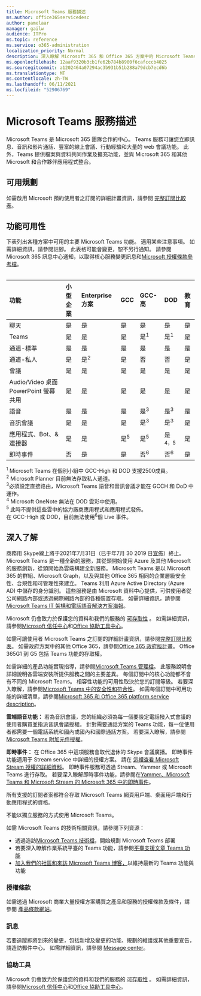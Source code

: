 ```yaml
---
title: Microsoft Teams 服務描述
ms.author: office365servicedesc
author: pamelaar
manager: gailw
audience: ITPro
ms.topic: reference
ms.service: o365-administration
localization_priority: Normal
description: 深入瞭解 Microsoft 365 和 Office 365 方案中的 Microsoft Teams 服務和功能可用性。
ms.openlocfilehash: 12aaf9320b3cb1fe62b784b8900f6cafcccb4025
ms.sourcegitcommit: a1202464a07294ac3b931b51b288a79dcb7ecd6b
ms.translationtype: MT
ms.contentlocale: zh-TW
ms.lasthandoff: 06/11/2021
ms.locfileid: "52906769"
---
```

# <a name="microsoft-teams-service-description"></a>Microsoft Teams 服務描述

Microsoft Teams 是 Microsoft 365 團隊合作的中心。 Teams 服務可讓您立即訊息、音訊和影片通話、豐富的線上會議、行動經驗和大量的 web 會議功能。 此外，Teams 提供檔案與資料共同作業及擴充功能，並與 Microsoft 365 和其他 Microsoft 和合作夥伴應用程式整合。

## <a name="available-plans"></a>可用規劃

如需啟用 Microsoft 預約使用者之訂閱的詳細計畫資訊，請參閱 [完整訂閱比較表](https://go.microsoft.com/fwlink/?linkid=2139145)。

## <a name="feature-availability"></a>功能可用性

下表列出各種方案中可用的主要 Microsoft Teams 功能。 適用某些注意事項。 如需詳細資訊，請參閱註腳。 此表格可能會變更，恕不另行通知。 請參閱 Microsoft 365 訊息中心通知，以取得核心服務變更訊息和[Microsoft 授權條款參考檔](https://www.microsoft.com/licensing/product-licensing/products)。<br><br>

| 功能 | 小型企業 | Enterprise 方案 | GCC | GCC-高 | DOD | 教育 |
|:-----|:-----|:-----|:-----|:-----|:-----|:-----|
|聊天  <br/> |是  <br/> |是  <br/> |是  <br/> |是  <br/> |是  <br/> |是  <br/> |
|Teams  <br/> |是 <br/> |是 <br/> |是 <br/> |是<sup>1</sup>  <br/> |是<sup>1</sup>  <br/> |是  <br/> |
|通道-標準  <br/> |是  <br/> |是  <br/> |是  <br/> |是  <br/> |是  <br/> |是  <br/> |
|通道-私人  <br/> |是  <br/> |是<sup>2</sup>  <br/> |是 <br/> |否  <br/> |否 <br/> |是  <br/> |
|會議  <br/> |是  <br/> |是  <br/> |是  <br/> |是  <br/> |是  <br/> |是  <br/> |
|Audio/Video 桌面 PowerPoint 螢幕共用 <br/> |是  <br/> |是  <br/> |是  <br/> |是  <br/> |是  <br/> |是  <br/> |
|語音  <br/> |是  <br/> |是  <br/> |是  <br/> |是<sup>3</sup>  <br/> |是<sup>3</sup>  <br/> |是  <br/> |
|音訊會議  <br/> |是  <br/> |是  <br/> |是  <br/> |是<sup>3</sup>  <br/> |是<sup>3</sup>  <br/> |是  <br/> |
|應用程式、Bot、& 連接器  <br/> |是  <br/> |是  <br/> |是<sup>5</sup>  <br/> |是<sup>5</sup>  <br/> |是<sup>4，5</sup>  <br/> |是  <br/> |
|即時事件  <br/> |否  <br/> |是  <br/> |是  <br/> |否<sup>6</sup>  <br/> |否<sup>6</sup>  <br/> |是  <br/> |

<sup>1</sup> Microsoft Teams 在個別小組中 GCC-High 和 DOD 支援2500成員。<br/>
<sup>2</sup> Microsoft Planner 目前無法存取私人通道。<br/>
<sup>3</sup>必須設定直接路由，Microsoft Teams 語音和音訊會議才能在 GCCH 和 DoD 中運作。<br/>
<sup>4</sup> Microsoft OneNote 無法在 DOD 雲彩中使用。<br/>
<sup>5</sup> 此時不提供這些雲中的協力廠商應用程式和應用程式發佈。<br/>
在 GCC-High 或 DOD，目前無法使用<sup>6</sup>個 Live 事件。<br/>

## <a name="learn-more"></a>深入了解

商務用 Skype線上將于2021年7月31日（已于年7月 30 2019 日[宣佈](https://techcommunity.microsoft.com/t5/Microsoft-Teams-Blog/Skype-for-Business-Online-to-Be-Retired-in-2021/ba-p/777833)）終止。 Microsoft Teams 是一種全新的服務，其從頭開始使用 Azure 及其他 Microsoft 的服務創新，從頭開始為雲端構建全新服務。 Microsoft Teams 是以 Microsoft 365 的群組、Microsoft Graph，以及與其他 Office 365 相同的企業層級安全性、合規性和可管理性來建立。 Teams 利用 Azure Active Directory (Azure AD) 中儲存的身分識別。 這些服務是由 Microsoft 資料中心提供，可供使用者從公司網路內部或透過網際網路內部的各種裝置存取。 如需詳細資訊，請參閱[Microsoft Teams IT 架構和電話語音解決方案海報](/microsoftteams/teams-architecture-solutions-posters)。

Microsoft 仍會致力於保護您的資料和我們的服務的 [可存取性](https://www.microsoft.com/trust-center/compliance/accessibility) 。 如需詳細資訊，請參閱[Microsoft 信任中心](https://www.microsoft.com/trust-center)和[Office 協助工具中心](https://support.office.com/article/Office-Accessibility-Center-Resources-for-people-with-disabilities-ecab0fcf-d143-4fe8-a2ff-6cd596bddc6d)。

如需可讓使用者 Microsoft Teams 之訂閱的詳細計畫資訊，請參閱[完整訂閱比較表](https://go.microsoft.com/fwlink/?linkid=2139145)。 如需政府方案中的其他 Office 365，請參閱[Office 365 政府版計畫](https://www.microsoft.com/microsoft-365/government/compare-office-365-government-plans)。 Office 365G1 到 G5 包括 Teams 功能的存取權。

如需詳細的產品功能實現指導，請參閱[Microsoft Teams 管理檔](/MicrosoftTeams)。 此服務說明會詳細說明各雲端安裝所提供服務之間的主要差異。 每個訂閱中的核心功能都不會有不同的 Microsoft Teams。 相容性功能的可用性取決於您的訂閱等級。 若要深入瞭解，請參閱[Microsoft Teams 中的安全性和符合性](/microsoftteams/security-compliance-overview)。 如需每個訂閱中可用功能的詳細清單，請參閱[Microsoft 365 和 Office 365 platform service description](/office365/servicedescriptions/office-365-platform-service-description/office-365-platform-service-description)。

**雲端語音功能：** 若為音訊會議，您的組織必須為每一個要設定電話撥入式會議的使用者購買並指派音訊會議授權。 針對需要通話方案的 Teams 功能，每一位使用者都需要一個電話系統和國內或國內和國際通話方案。 若要深入瞭解，請參閱[Microsoft Teams 附加元件授權](/microsoftteams/teams-add-on-licensing/microsoft-teams-add-on-licensing)。

**即時事件：** 在 Office 365 中這項服務會取代退休的 Skype 會議廣播。 即時事件功能適用于 Stream service 中詳細的授權方案。 請在 [這裡查看 Microsoft Stream 授權的詳細資料](/stream/license-overview)。 即時事件服務可透過 Stream、Yammer 或 Microsoft Teams 進行存取。 若要深入瞭解即時事件功能，請參閱在[Yammer、Microsoft Teams 和 Microsoft Stream 的 Microsoft 365 中的即時事件](/stream/live-event-m365)。

所有支援的訂閱者案都符合存取 Microsoft Teams 網頁用戶端、桌面用戶端和行動應用程式的資格。

不能以獨立服務的方式使用 Microsoft Teams。

如需 Microsoft Teams 的技術相關資訊，請參閱下列資源：

- 透過造訪[Microsoft Teams 技術檔](https://aka.ms/SuccessWithTeams)，開始規劃 Microsoft Teams 部署
- 若要深入瞭解作業系統平臺的 Teams 功能，請參閱[平臺支援文章 Teams 功能](https://aka.ms/teamsfeaturesbyplatform)
- [加入我們的社區和來訪 Microsoft Teams 博客，](https://aka.ms/TeamsBlog)以維持最新的 Teams 功能與功能

### <a name="licensing-terms"></a>授權條款

如需透過 Microsoft 商業大量授權方案購買之產品和服務的授權條款及條件，請參閱 [產品條款網站](https://www.microsoft.com/licensing/terms/)。

### <a name="messaging"></a>訊息

若要追蹤即將到來的變更，包括新增及變更的功能、規劃的維護或其他重要宣告，請造訪郵件中心。 如需詳細資訊，請參閱 [Message center](/microsoft-365/admin/manage/message-center)。

### <a name="accessibility"></a>協助工具

Microsoft 仍會致力於保護您的資料和我們的服務的 [可存取性](https://www.microsoft.com/trust-center/compliance/accessibility) 。 如需詳細資訊，請參閱[Microsoft 信任中心](https://www.microsoft.com/trust-center)和[Office 協助工具中心](https://support.office.com/article/ecab0fcf-d143-4fe8-a2ff-6cd596bddc6d)。
